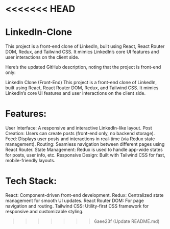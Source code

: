 <<<<<<< HEAD
=======
# LinkedIn-Clone
This project is a front-end clone of LinkedIn, built using React, React Router DOM, Redux, and Tailwind CSS. It mimics LinkedIn’s core UI features and user interactions on the client side.

Here’s the updated GitHub description, noting that the project is front-end only:

LinkedIn Clone (Front-End)
This project is a front-end clone of LinkedIn, built using React, React Router DOM, Redux, and Tailwind CSS. It mimics LinkedIn’s core UI features and user interactions on the client side.

# Features:
User Interface: A responsive and interactive LinkedIn-like layout.
Post Creation: Users can create posts (front-end only, no backend storage).
Feed: Displays user posts and interactions in real-time (via Redux state management).
Routing: Seamless navigation between different pages using React Router.
State Management: Redux is used to handle app-wide states for posts, user info, etc.
Responsive Design: Built with Tailwind CSS for fast, mobile-friendly layouts.

# Tech Stack:
React: Component-driven front-end development.
Redux: Centralized state management for smooth UI updates.
React Router DOM: For page navigation and routing.
Tailwind CSS: Utility-first CSS framework for responsive and customizable styling.
>>>>>>> 6aee23f (Update README.md)
